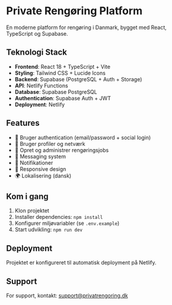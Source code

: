 # Private Rengøring Platform

En moderne platform for rengøring i Danmark, bygget med React, TypeScript og Supabase.

## Teknologi Stack

- **Frontend**: React 18 + TypeScript + Vite
- **Styling**: Tailwind CSS + Lucide Icons
- **Backend**: Supabase (PostgreSQL + Auth + Storage)
- **API**: Netlify Functions  
- **Database**: Supabase PostgreSQL
- **Authentication**: Supabase Auth + JWT
- **Deployment**: Netlify

## Features

- 🔐 Bruger authentication (email/password + social login)
- 👥 Bruger profiler og netværk
- 📝 Opret og administrer rengøringsjobs
- 💬 Messaging system
- 🔔 Notifikationer
- 📱 Responsive design
- 🌍 Lokalisering (dansk)

## Kom i gang

1. Klon projektet
2. Installer dependencies: `npm install`
3. Konfigurer miljøvariabler (se `.env.example`)
4. Start udvikling: `npm run dev`

## Deployment

Projektet er konfigureret til automatisk deployment på Netlify.

## Support

For support, kontakt: support@privatrengoring.dk